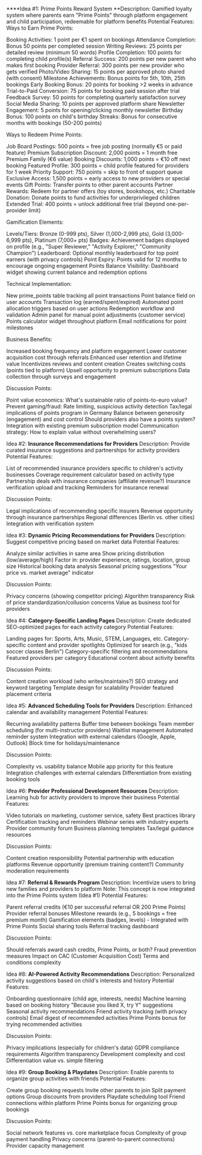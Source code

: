 ****Idea #1: Prime Points Reward System 
**Description: Gamified loyalty system where parents earn "Prime Points" through platform engagement and child participation, redeemable for platform benefits
Potential Features:
Ways to Earn Prime Points:

Booking Activities: 1 point per €1 spent on bookings
Attendance Completion: Bonus 50 points per completed session
Writing Reviews: 25 points per detailed review (minimum 50 words)
Profile Completion: 100 points for completing child profile(s)
Referral Success: 200 points per new parent who makes first booking
Provider Referral: 300 points per new provider who gets verified
Photo/Video Sharing: 15 points per approved photo shared (with consent)
Milestone Achievements: Bonus points for 5th, 10th, 25th bookings
Early Booking Bonus: 20 points for booking >2 weeks in advance
Trial-to-Paid Conversion: 75 points for booking paid session after trial
Feedback Survey: 50 points for completing quarterly satisfaction survey
Social Media Sharing: 10 points per approved platform share
Newsletter Engagement: 5 points for opening/clicking monthly newsletter
Birthday Bonus: 100 points on child's birthday
Streaks: Bonus for consecutive months with bookings (50-200 points)

Ways to Redeem Prime Points:

Job Board Postings: 500 points = free job posting (normally €5 or paid feature)
Premium Subscription Discount: 2,000 points = 1 month free Premium Family (€6 value)
Booking Discounts: 1,000 points = €10 off next booking
Featured Profile: 300 points = child profile featured for providers for 1 week
Priority Support: 750 points = skip to front of support queue
Exclusive Access: 1,500 points = early access to new providers or special events
Gift Points: Transfer points to other parent accounts
Partner Rewards: Redeem for partner offers (toy stores, bookshops, etc.)
Charitable Donation: Donate points to fund activities for underprivileged children
Extended Trial: 400 points = unlock additional free trial (beyond one-per-provider limit)

Gamification Elements:

Levels/Tiers: Bronze (0-999 pts), Silver (1,000-2,999 pts), Gold (3,000-6,999 pts), Platinum (7,000+ pts)
Badges: Achievement badges displayed on profile (e.g., "Super Reviewer," "Activity Explorer," "Community Champion")
Leaderboard: Optional monthly leaderboard for top point earners (with privacy controls)
Point Expiry: Points valid for 12 months to encourage ongoing engagement
Points Balance Visibility: Dashboard widget showing current balance and redemption options

Technical Implementation:

New prime_points table tracking all point transactions
Point balance field on user accounts
Transaction log (earned/spent/expired)
Automated point allocation triggers based on user actions
Redemption workflow and validation
Admin panel for manual point adjustments (customer service)
Points calculator widget throughout platform
Email notifications for point milestones

Business Benefits:

Increased booking frequency and platform engagement
Lower customer acquisition cost through referrals
Enhanced user retention and lifetime value
Incentivizes reviews and content creation
Creates switching costs (points tied to platform)
Upsell opportunity to premium subscriptions
Data collection through surveys and engagement

Discussion Points:

Point value economics: What's sustainable ratio of points-to-euro value?
Prevent gaming/fraud: Rate limiting, suspicious activity detection
Tax/legal implications of points program in Germany
Balance between generosity (engagement) and cost control
Should providers also have a points system?
Integration with existing premium subscription model
Communication strategy: How to explain value without overwhelming users?


Idea #2: **Insurance Recommendations for Providers**
Description: Provide curated insurance suggestions and partnerships for activity providers
Potential Features:

List of recommended insurance providers specific to children's activity businesses
Coverage requirement calculator based on activity type
Partnership deals with insurance companies (affiliate revenue?)
Insurance verification upload and tracking
Reminders for insurance renewal

Discussion Points:

Legal implications of recommending specific insurers
Revenue opportunity through insurance partnerships
Regional differences (Berlin vs. other cities)
Integration with verification system


Idea #3: **Dynamic Pricing Recommendations for Providers**
Description: Suggest competitive pricing based on market data
Potential Features:

Analyze similar activities in same area
Show pricing distribution (low/average/high)
Factor in: provider experience, ratings, location, group size
Historical booking data analysis
Seasonal pricing suggestions
"Your price vs. market average" indicator

Discussion Points:

Privacy concerns (showing competitor pricing)
Algorithm transparency
Risk of price standardization/collusion concerns
Value as business tool for providers


Idea #4: **Category-Specific Landing Pages**
Description: Create dedicated SEO-optimized pages for each activity category
Potential Features:

Landing pages for: Sports, Arts, Music, STEM, Languages, etc.
Category-specific content and provider spotlights
Optimized for search (e.g., "kids soccer classes Berlin")
Category-specific filtering and recommendations
Featured providers per category
Educational content about activity benefits

Discussion Points:

Content creation workload (who writes/maintains?)
SEO strategy and keyword targeting
Template design for scalability
Provider featured placement criteria


Idea #5: **Advanced Scheduling Tools for Providers**
Description: Enhanced calendar and availability management
Potential Features:

Recurring availability patterns
Buffer time between bookings
Team member scheduling (for multi-instructor providers)
Waitlist management
Automated reminder system
Integration with external calendars (Google, Apple, Outlook)
Block time for holidays/maintenance

Discussion Points:

Complexity vs. usability balance
Mobile app priority for this feature
Integration challenges with external calendars
Differentiation from existing booking tools


Idea #6: **Provider Professional Development Resources**
Description: Learning hub for activity providers to improve their business
Potential Features:

Video tutorials on marketing, customer service, safety
Best practices library
Certification tracking and reminders
Webinar series with industry experts
Provider community forum
Business planning templates
Tax/legal guidance resources

Discussion Points:

Content creation responsibility
Potential partnership with education platforms
Revenue opportunity (premium training content?)
Community moderation requirements


Idea #7: **Referral & Rewards Program**
Description: Incentivize users to bring new families and providers to platform
Note: This concept is now integrated into the Prime Points system (Idea #1)
Potential Features:

Parent referral credits (€10 per successful referral OR 200 Prime Points)
Provider referral bonuses
Milestone rewards (e.g., 5 bookings = free premium month)
Gamification elements (badges, levels) - Integrated with Prime Points
Social sharing tools
Referral tracking dashboard

Discussion Points:

Should referrals award cash credits, Prime Points, or both?
Fraud prevention measures
Impact on CAC (Customer Acquisition Cost)
Terms and conditions complexity


Idea #8: **AI-Powered Activity Recommendations**
Description: Personalized activity suggestions based on child's interests and history
Potential Features:

Onboarding questionnaire (child age, interests, needs)
Machine learning based on booking history
"Because you liked X, try Y" suggestions
Seasonal activity recommendations
Friend activity tracking (with privacy controls)
Email digest of recommended activities
Prime Points bonus for trying recommended activities

Discussion Points:

Privacy implications (especially for children's data)
GDPR compliance requirements
Algorithm transparency
Development complexity and cost
Differentiation value vs. simple filtering




Idea #9: **Group Booking & Playdates**
Description: Enable parents to organize group activities with friends
Potential Features:

Create group booking requests
Invite other parents to join
Split payment options
Group discounts from providers
Playdate scheduling tool
Friend connections within platform
Prime Points bonus for organizing group bookings

Discussion Points:

Social network features vs. core marketplace focus
Complexity of group payment handling
Privacy concerns (parent-to-parent connections)
Provider capacity management




